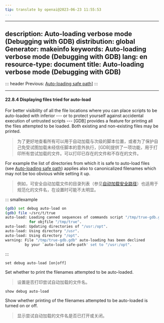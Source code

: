 ```yaml
---
tip: translate by openai@2023-06-23 11:55:53
...
```

---
description: Auto-loading verbose mode (Debugging with GDB)
distribution: global
Generator: makeinfo
keywords: Auto-loading verbose mode (Debugging with GDB)
lang: en
resource-type: document
title: Auto-loading verbose mode (Debugging with GDB)
---
::: header
Previous: [Auto-loading safe path](Auto_002dloading-safe-path.html#Auto_002dloading-safe-path)]
:::

---

#### 22.8.4 Displaying files tried for auto-load


For better visibility of all the file locations where you can place scripts to be auto-loaded with inferior --- or to protect yourself against accidental execution of untrusted scripts --- [GDB] provides a feature for printing all the files attempted to be loaded. Both existing and non-existing files may be printed.

> 为了更好地查看所有可以用于自动加载与次级的脚本位置，或者为了保护自己免受试图加载未经信任脚本的意外执行，[GDB]提供了一项功能，用于打印所有尝试加载的文件。可以打印已存在的文件和不存在的文件。


For example the list of directories from which it is safe to auto-load files (see [Auto-loading safe path](Auto_002dloading-safe-path.html#Auto_002dloading-safe-path)) applies also to canonicalized filenames which may not be too obvious while setting it up.

> 例如，可安全自动加载文件的目录列表（参见[自动加载安全路径](Auto_002dloading-safe-path.html#Auto_002dloading-safe-path)）也适用于规范化的文件名，在设置时可能不太明显。

::: smallexample

```bash
(gdb) set debug auto-load on
(gdb) file ~/src/t/true
auto-load: Loading canned sequences of commands script "/tmp/true-gdb.gdb"
           for objfile "/tmp/true".
auto-load: Updating directories of "/usr:/opt".
auto-load: Using directory "/usr".
auto-load: Using directory "/opt".
warning: File "/tmp/true-gdb.gdb" auto-loading has been declined
         by your `auto-load safe-path' set to "/usr:/opt".
```

:::

`set debug auto-load [on|off]`


Set whether to print the filenames attempted to be auto-loaded.

> 设置是否打印尝试自动加载的文件名。

`show debug auto-load`


Show whether printing of the filenames attempted to be auto-loaded is turned on or off.

> 显示尝试自动加载的文件名是否已打开或关闭。
